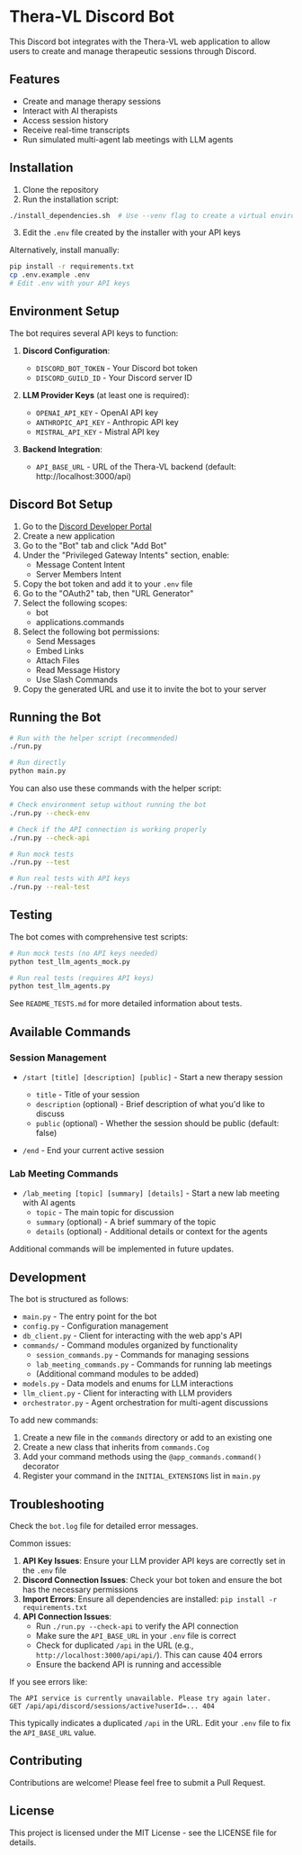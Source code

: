 # Thera-VL Discord Bot

This Discord bot integrates with the Thera-VL web application to allow users to create and manage therapeutic sessions through Discord.

## Features

- Create and manage therapy sessions
- Interact with AI therapists
- Access session history
- Receive real-time transcripts
- Run simulated multi-agent lab meetings with LLM agents

## Installation

1. Clone the repository
2. Run the installation script:

```bash
./install_dependencies.sh  # Use --venv flag to create a virtual environment
```

3. Edit the `.env` file created by the installer with your API keys

Alternatively, install manually:

```bash
pip install -r requirements.txt
cp .env.example .env
# Edit .env with your API keys
```

## Environment Setup

The bot requires several API keys to function:

1. **Discord Configuration**:
   - `DISCORD_BOT_TOKEN` - Your Discord bot token
   - `DISCORD_GUILD_ID` - Your Discord server ID
  
2. **LLM Provider Keys** (at least one is required):
   - `OPENAI_API_KEY` - OpenAI API key
   - `ANTHROPIC_API_KEY` - Anthropic API key
   - `MISTRAL_API_KEY` - Mistral API key

3. **Backend Integration**:
   - `API_BASE_URL` - URL of the Thera-VL backend (default: http://localhost:3000/api)

## Discord Bot Setup

1. Go to the [Discord Developer Portal](https://discord.com/developers/applications)
2. Create a new application
3. Go to the "Bot" tab and click "Add Bot"
4. Under the "Privileged Gateway Intents" section, enable:
   - Message Content Intent
   - Server Members Intent
5. Copy the bot token and add it to your `.env` file
6. Go to the "OAuth2" tab, then "URL Generator"
7. Select the following scopes:
   - bot
   - applications.commands
8. Select the following bot permissions:
   - Send Messages
   - Embed Links
   - Attach Files
   - Read Message History
   - Use Slash Commands
9. Copy the generated URL and use it to invite the bot to your server

## Running the Bot

```bash
# Run with the helper script (recommended)
./run.py

# Run directly
python main.py
```

You can also use these commands with the helper script:

```bash
# Check environment setup without running the bot
./run.py --check-env

# Check if the API connection is working properly
./run.py --check-api

# Run mock tests
./run.py --test

# Run real tests with API keys
./run.py --real-test
```

## Testing

The bot comes with comprehensive test scripts:

```bash
# Run mock tests (no API keys needed)
python test_llm_agents_mock.py

# Run real tests (requires API keys)
python test_llm_agents.py
```

See `README_TESTS.md` for more detailed information about tests.

## Available Commands

### Session Management

- `/start [title] [description] [public]` - Start a new therapy session
  - `title` - Title of your session
  - `description` (optional) - Brief description of what you'd like to discuss
  - `public` (optional) - Whether the session should be public (default: false)
  
- `/end` - End your current active session

### Lab Meeting Commands

- `/lab_meeting [topic] [summary] [details]` - Start a new lab meeting with AI agents
  - `topic` - The main topic for discussion
  - `summary` (optional) - A brief summary of the topic
  - `details` (optional) - Additional details or context for the agents

Additional commands will be implemented in future updates.

## Development

The bot is structured as follows:

- `main.py` - The entry point for the bot
- `config.py` - Configuration management
- `db_client.py` - Client for interacting with the web app's API
- `commands/` - Command modules organized by functionality
  - `session_commands.py` - Commands for managing sessions
  - `lab_meeting_commands.py` - Commands for running lab meetings
  - (Additional command modules to be added)
- `models.py` - Data models and enums for LLM interactions
- `llm_client.py` - Client for interacting with LLM providers
- `orchestrator.py` - Agent orchestration for multi-agent discussions

To add new commands:

1. Create a new file in the `commands` directory or add to an existing one
2. Create a new class that inherits from `commands.Cog`
3. Add your command methods using the `@app_commands.command()` decorator
4. Register your command in the `INITIAL_EXTENSIONS` list in `main.py`

## Troubleshooting

Check the `bot.log` file for detailed error messages.

Common issues:

1. **API Key Issues**: Ensure your LLM provider API keys are correctly set in the `.env` file
2. **Discord Connection Issues**: Check your bot token and ensure the bot has the necessary permissions
3. **Import Errors**: Ensure all dependencies are installed: `pip install -r requirements.txt`
4. **API Connection Issues**: 
   - Run `./run.py --check-api` to verify the API connection
   - Make sure the `API_BASE_URL` in your `.env` file is correct
   - Check for duplicated `/api` in the URL (e.g., `http://localhost:3000/api/api/`). This can cause 404 errors
   - Ensure the backend API is running and accessible

If you see errors like:
```
The API service is currently unavailable. Please try again later.
GET /api/api/discord/sessions/active?userId=... 404
```
This typically indicates a duplicated `/api` in the URL. Edit your `.env` file to fix the `API_BASE_URL` value.

## Contributing

Contributions are welcome! Please feel free to submit a Pull Request.

## License

This project is licensed under the MIT License - see the LICENSE file for details. 